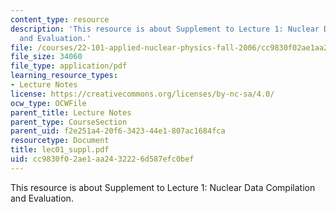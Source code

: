 ```yaml
---
content_type: resource
description: 'This resource is about Supplement to Lecture 1: Nuclear Data Compilation
  and Evaluation.'
file: /courses/22-101-applied-nuclear-physics-fall-2006/cc9830f02ae1aa2432226d587efc0bef_lec01_suppl.pdf
file_size: 34060
file_type: application/pdf
learning_resource_types:
- Lecture Notes
license: https://creativecommons.org/licenses/by-nc-sa/4.0/
ocw_type: OCWFile
parent_title: Lecture Notes
parent_type: CourseSection
parent_uid: f2e251a4-20f6-3423-44e1-807ac1684fca
resourcetype: Document
title: lec01_suppl.pdf
uid: cc9830f0-2ae1-aa24-3222-6d587efc0bef
---
```

This resource is about Supplement to Lecture 1: Nuclear Data Compilation and Evaluation.
